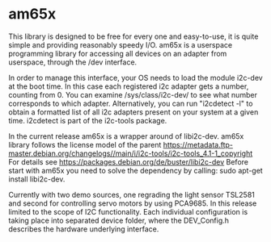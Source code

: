 # am65x

This library is designed to be free for every one and easy-to-use, it is quite simple and providing reasonably speedy I/O.
am65x is a userspace programming library for accessing all devices on an adapter from userspace, through the /dev interface.

In order to manage this interface, your OS needs to load the module i2c-dev at the boot time.
In this case each registered i2c adapter gets a number, counting from 0. You can examine /sys/class/i2c-dev/ to see what number corresponds to which adapter.
Alternatively, you can run "i2cdetect -l" to obtain a formatted list of all i2c adapters present on your system at a given time. i2cdetect is part of the i2c-tools package.

In the current release am65x is a wrapper around of libi2c-dev.
am65x library follows the license model of the parent https://metadata.ftp-master.debian.org/changelogs//main/i/i2c-tools/i2c-tools_4.1-1_copyright
For details see https://packages.debian.org/de/buster/libi2c-dev
Before start with am65x you need to solve the dependency by calling: sudo apt-get install libi2c-dev.

Currently with two demo sources, one regrading the light sensor TSL2581 and second for controlling servo motors by using PCA9685.
In this release limited to the scope of I2C functionality.
Each individual configuration is taking place into separated device folder, where the DEV_Config.h describes the hardware underlying interface.
